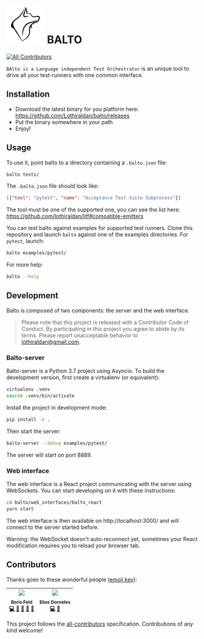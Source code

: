 # ![Logo of Balto](logo-100x.png) BALTO
[![All Contributors](https://img.shields.io/badge/all_contributors-2-orange.svg?style=flat-square)](#contributors)

`BAlto is a Language independent Test Orchestrator` is an unique tool to drive
all your test-runners with one common interface.

## Installation

- Download the latest binary for you platform here: https://github.com/Lothiraldan/balto/releases
- Put the binary somewhere in your path
- Enjoy!

## Usage

To use it, point balto to a directory containing a `.balto.json` file:
    
```bash
balto tests/
```

The `.balto.json` file should look like:

```json
[{"tool": "pytest", "name": "Acceptance Test Suite Subprocess"}]

```

The tool must be one of the supported one, you can see the list here: https://github.com/lothiraldan/litf#compatible-emitters

You can test balto against examples for supported test runners. Clone this repository and launch `balto` against one of the examples directories. For `pytest`, launch:

```bash
balto examples/pytest/
```

For more help:

```bash
balto --help
```


## Development

Balto is composed of two components: the server and the web interface.

> Please note that this project is released with a Contributor Code of Conduct. By participating in this project you agree to abide by its terms. Please report unacceptable behavior to [lothiraldan@gmail.com](lothiraldan@gmail.com).

### Balto-server

Balto-server is a Python 3.7 project using Asyncio. To build the development version, first create a virtualenv (or equivalent):

```bash
virtualenv .venv
source .venv/bin/activate
```

Install the project in development mode:

```bash
pip install -e .
```

Then start the server:

```bash
balto-server --debug examples/pytest/
```

The server will start on port 8889.

### Web interface

The web interface is a React project communicating with the server using WebSockets. You can start developing on it with these instructions:

```bash
cd balto/web_interfaces/balto_react
yarn start
```

The web interface is then available on http://localhost:3000/ and will connect to the server started before.

Warning: the WebSocket doesn't auto-reconnect yet, sometimes your React modification requires you to reload your browser tab.

## Contributors

Thanks goes to these wonderful people ([emoji key](https://github.com/kentcdodds/all-contributors#emoji-key)):

<!-- ALL-CONTRIBUTORS-LIST:START - Do not remove or modify this section -->
<!-- prettier-ignore -->
| [<img src="https://avatars2.githubusercontent.com/u/243665?v=4" width="100px;"/><br /><sub><b> Boris Feld</b></sub>](https://lothiraldan.github.io/)<br />[💻](https://github.com/lothiraldan/balto/commits?author=Lothiraldan "Code") [🎨](#design-Lothiraldan "Design") [📖](https://github.com/lothiraldan/balto/commits?author=Lothiraldan "Documentation") [🤔](#ideas-Lothiraldan "Ideas, Planning, & Feedback") [📢](#talk-Lothiraldan "Talks") | [<img src="https://avatars0.githubusercontent.com/u/37565?v=4" width="100px;"/><br /><sub><b>Elias Dorneles</b></sub>](https://eliasdorneles.github.io)<br />[💻](https://github.com/lothiraldan/balto/commits?author=eliasdorneles "Code") [🐛](https://github.com/lothiraldan/balto/issues?q=author%3Aeliasdorneles "Bug reports") |
| :---: | :---: |
<!-- ALL-CONTRIBUTORS-LIST:END -->

This project follows the [all-contributors](https://github.com/kentcdodds/all-contributors) specification. Contributions of any kind welcome!
